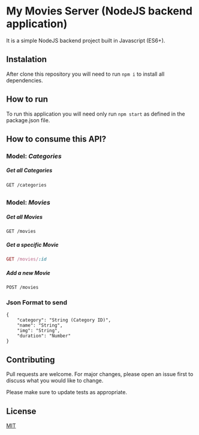 # My Movies Server (NodeJS backend application)
It is a simple NodeJS backend project built in Javascript (ES6+).

## Instalation
After clone this repository you will need to run `npm i` to install all dependencies.

## How to run
To run this application you will need only run `npm start` as defined in the package.json file.

## How to consume this API?
### Model: _Categories_
##### Get all Categories
```
GET /categories
```
##
### Model: _Movies_
##### Get all Movies
```
GET /movies
```
##### Get a specific Movie
```ruby
GET /movies/:id 
```
##### Add a new Movie
```
POST /movies 
```
### Json Format to send
```
{
    "category": "String (Category ID)",
    "name": "String",
    "img": "String",
    "duration": "Number"
}
```

## Contributing
Pull requests are welcome. For major changes, please open an issue first to discuss what you would like to change.

Please make sure to update tests as appropriate.

## License
[MIT](https://choosealicense.com/licenses/mit/)
